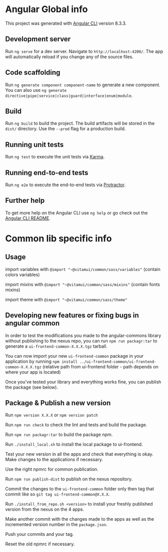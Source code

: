 # Angular Global info

This project was generated with [Angular CLI](https://github.com/angular/angular-cli) version 8.3.3.

## Development server

Run `ng serve` for a dev server. Navigate to `http://localhost:4200/`. The app will automatically reload if you change any of the source files.

## Code scaffolding

Run `ng generate component component-name` to generate a new component. You can also use `ng generate directive|pipe|service|class|guard|interface|enum|module`.

## Build

Run `ng build` to build the project. The build artifacts will be stored in the `dist/` directory. Use the `--prod` flag for a production build.

## Running unit tests

Run `ng test` to execute the unit tests via [Karma](https://karma-runner.github.io).

## Running end-to-end tests

Run `ng e2e` to execute the end-to-end tests via [Protractor](http://www.protractortest.org/).

## Further help

To get more help on the Angular CLI use `ng help` or go check out the [Angular CLI README](https://github.com/angular/angular-cli/blob/master/README.md).

# Common lib specific info

## Usage

import variables with `@import "~@vitamui/common/sass/variables"` (contain colors variables)

import mixins with `@import "~@vitamui/common/sass/mixins"` (contain fonts mixins)

import theme with `@import "~@vitamui/common/sass/theme"`

## Developing new features or fixing bugs in angular common

In order to test the modifications you made to the angular-commons library without publishing to the nexus repo, you can run `npm run packagr:tar` to generate a `ui-frontend-common-X.X.X.tgz` tarball.

You can now import your new `ui-frontend-common` package in your application by running `npm install ../ui-frontend-common/ui-frontend-common-X.X.X.tgz` (relative path from ui-frontend folder - path depends on where your app is located)

Once you've tested your library and everything works fine, you can publish the package (see below).

## Package & Publish a new version

Run `npm version X.X.X` or `npm version patch`

Run `npm run check` to check the lint and tests and build the package.

Run `npm run packagr:tar` to build the package npm.

Run `./install_local.sh` to install the local package to ui-frontend.

Test your new version in all the apps and check that everything is okay. Make changes to the applications if necessary.

Use the right npmrc for common publication.

Run `npm run publish-dist` to publish on the nexus repository.

Commit the changes to the `ui-frontend-common` folder only then tag that commit like so `git tag ui-frontend-common@X.X.X`.

Run `./install_from_repo.sh <version>` to install your freshly published version from the nexus on the 4 apps.

Make another commit with the changes made to the apps as well as the incremented version number in the `package.json`.

Push your commits and your tag.

Reset the old npmrc if necessary.
